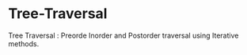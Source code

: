 # Tree-Traversal
Tree Traversal : Preorde Inorder and Postorder traversal using Iterative methods.

                                  
